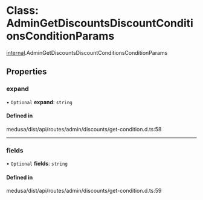 # Class: AdminGetDiscountsDiscountConditionsConditionParams

[internal](../modules/internal-7.md).AdminGetDiscountsDiscountConditionsConditionParams

## Properties

### expand

• `Optional` **expand**: `string`

#### Defined in

medusa/dist/api/routes/admin/discounts/get-condition.d.ts:58

___

### fields

• `Optional` **fields**: `string`

#### Defined in

medusa/dist/api/routes/admin/discounts/get-condition.d.ts:59
